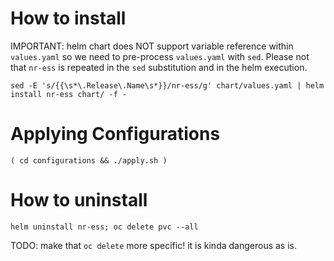 # How to install
IMPORTANT: helm chart does NOT support variable reference within `values.yaml` so we need to pre-process `values.yaml` with `sed`. Please not that `nr-ess` is repeated in the `sed` substitution and in the helm execution.

```
sed -E 's/{{\s*\.Release\.Name\s*}}/nr-ess/g' chart/values.yaml | helm install nr-ess chart/ -f -

```

# Applying Configurations
```
( cd configurations && ./apply.sh )
```

# How to uninstall
```
helm uninstall nr-ess; oc delete pvc --all
```
TODO: make that `oc delete` more specific! it is kinda dangerous as is.